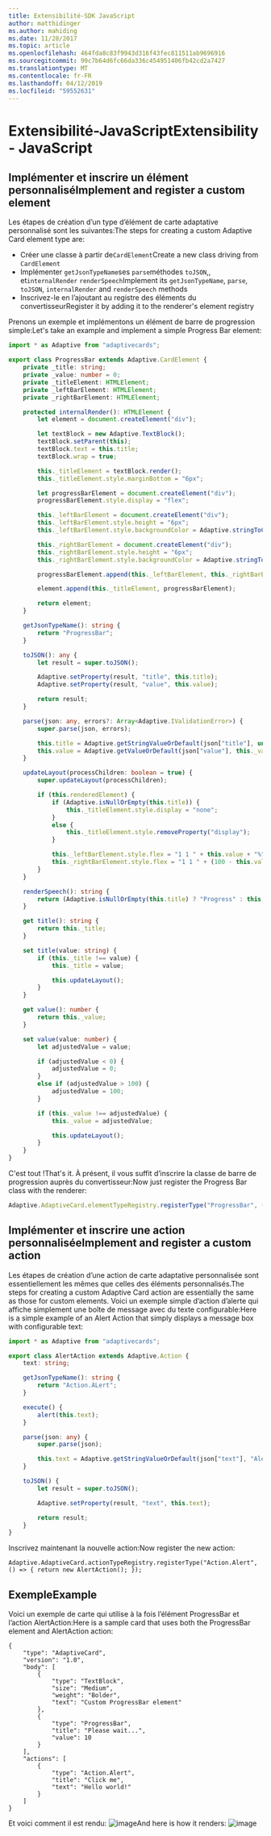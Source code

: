 ```yaml
---
title: Extensibilité-SDK JavaScript
author: matthidinger
ms.author: mahiding
ms.date: 11/28/2017
ms.topic: article
ms.openlocfilehash: 464fda8c83f9943d316f43fec811511ab9696916
ms.sourcegitcommit: 99c7b64d6fc66da336c454951406fb42cd2a7427
ms.translationtype: MT
ms.contentlocale: fr-FR
ms.lasthandoff: 04/12/2019
ms.locfileid: "59552631"
---
```

# <a name="extensibility---javascript"></a><span data-ttu-id="c1e8e-102">Extensibilité-JavaScript</span><span class="sxs-lookup"><span data-stu-id="c1e8e-102">Extensibility - JavaScript</span></span>

## <a name="implement-and-register-a-custom-element"></a><span data-ttu-id="c1e8e-103">Implémenter et inscrire un élément personnalisé</span><span class="sxs-lookup"><span data-stu-id="c1e8e-103">Implement and register a custom element</span></span>

<span data-ttu-id="c1e8e-104">Les étapes de création d’un type d’élément de carte adaptative personnalisé sont les suivantes:</span><span class="sxs-lookup"><span data-stu-id="c1e8e-104">The steps for creating a custom Adaptive Card element type are:</span></span>
- <span data-ttu-id="c1e8e-105">Créer une classe à partir de`CardElement`</span><span class="sxs-lookup"><span data-stu-id="c1e8e-105">Create a new class driving from `CardElement`</span></span>
- <span data-ttu-id="c1e8e-106">Implémenter `getJsonTypeName`ses `parse`méthodes `toJSON`,, et`internalRender` `renderSpeech`</span><span class="sxs-lookup"><span data-stu-id="c1e8e-106">Implement its `getJsonTypeName`, `parse`, `toJSON`, `internalRender` and `renderSpeech` methods</span></span>
- <span data-ttu-id="c1e8e-107">Inscrivez-le en l’ajoutant au registre des éléments du convertisseur</span><span class="sxs-lookup"><span data-stu-id="c1e8e-107">Register it by adding it to the renderer's element registry</span></span>

<span data-ttu-id="c1e8e-108">Prenons un exemple et implémentons un élément de barre de progression simple:</span><span class="sxs-lookup"><span data-stu-id="c1e8e-108">Let's take an example and implement a simple Progress Bar element:</span></span>

```typescript
import * as Adaptive from "adaptivecards";

export class ProgressBar extends Adaptive.CardElement {
    private _title: string;
    private _value: number = 0;
    private _titleElement: HTMLElement;
    private _leftBarElement: HTMLElement;
    private _rightBarElement: HTMLElement;

    protected internalRender(): HTMLElement {
        let element = document.createElement("div");

        let textBlock = new Adaptive.TextBlock();
        textBlock.setParent(this);
        textBlock.text = this.title;
        textBlock.wrap = true;

        this._titleElement = textBlock.render();
        this._titleElement.style.marginBottom = "6px";

        let progressBarElement = document.createElement("div");
        progressBarElement.style.display = "flex";

        this._leftBarElement = document.createElement("div");
        this._leftBarElement.style.height = "6px";
        this._leftBarElement.style.backgroundColor = Adaptive.stringToCssColor(this.hostConfig.containerStyles.emphasis.foregroundColors.accent.default);

        this._rightBarElement = document.createElement("div");
        this._rightBarElement.style.height = "6px";
        this._rightBarElement.style.backgroundColor = Adaptive.stringToCssColor(this.hostConfig.containerStyles.emphasis.backgroundColor);

        progressBarElement.append(this._leftBarElement, this._rightBarElement);

        element.append(this._titleElement, progressBarElement);

        return element;
    }

    getJsonTypeName(): string {
        return "ProgressBar";
    }

    toJSON(): any {
        let result = super.toJSON();

        Adaptive.setProperty(result, "title", this.title);
        Adaptive.setProperty(result, "value", this.value);

        return result;
    }

    parse(json: any, errors?: Array<Adaptive.IValidationError>) {
        super.parse(json, errors);

        this.title = Adaptive.getStringValueOrDefault(json["title"], undefined);
        this.value = Adaptive.getValueOrDefault(json["value"], this._value);
    }

    updateLayout(processChildren: boolean = true) {
        super.updateLayout(processChildren);

        if (this.renderedElement) {
            if (Adaptive.isNullOrEmpty(this.title)) {
                this._titleElement.style.display = "none";
            }
            else {
                this._titleElement.style.removeProperty("display");
            }

            this._leftBarElement.style.flex = "1 1 " + this.value + "%";
            this._rightBarElement.style.flex = "1 1 " + (100 - this.value) + "%";
        }
    }

    renderSpeech(): string {
        return (Adaptive.isNullOrEmpty(this.title) ? "Progress" : this.title) + " " + Math.ceil(this.value) + "%";
    }

    get title(): string {
        return this._title;
    }

    set title(value: string) {
        if (this._title !== value) {
            this._title = value;

            this.updateLayout();
        }
    }

    get value(): number {
        return this._value;
    }

    set value(value: number) {
        let adjustedValue = value;

        if (adjustedValue < 0) {
            adjustedValue = 0;
        }
        else if (adjustedValue > 100) {
            adjustedValue = 100;
        }

        if (this._value !== adjustedValue) {
            this._value = adjustedValue;

            this.updateLayout();
        }
    }
}
```

<span data-ttu-id="c1e8e-109">C'est tout !</span><span class="sxs-lookup"><span data-stu-id="c1e8e-109">That's it.</span></span> <span data-ttu-id="c1e8e-110">À présent, il vous suffit d’inscrire la classe de barre de progression auprès du convertisseur:</span><span class="sxs-lookup"><span data-stu-id="c1e8e-110">Now just register the Progress Bar class with the renderer:</span></span>

```typescript
Adaptive.AdaptiveCard.elementTypeRegistry.registerType("ProgressBar", () => { return new ProgressBar(); });
```

## <a name="implement-and-register-a-custom-action"></a><span data-ttu-id="c1e8e-111">Implémenter et inscrire une action personnalisée</span><span class="sxs-lookup"><span data-stu-id="c1e8e-111">Implement and register a custom action</span></span>

<span data-ttu-id="c1e8e-112">Les étapes de création d’une action de carte adaptative personnalisée sont essentiellement les mêmes que celles des éléments personnalisés.</span><span class="sxs-lookup"><span data-stu-id="c1e8e-112">The steps for creating a custom Adaptive Card action are essentially the same as those for custom elements.</span></span> <span data-ttu-id="c1e8e-113">Voici un exemple simple d’action d’alerte qui affiche simplement une boîte de message avec du texte configurable:</span><span class="sxs-lookup"><span data-stu-id="c1e8e-113">Here is a simple example of an Alert Action that simply displays a message box with configurable text:</span></span>

```typescript
import * as Adaptive from "adaptivecards";

export class AlertAction extends Adaptive.Action {
    text: string;

    getJsonTypeName(): string {
        return "Action.ALert";
    }

    execute() {
        alert(this.text);
    }

    parse(json: any) {
        super.parse(json);

        this.text = Adaptive.getStringValueOrDefault(json["text"], "Alert!");
    }

    toJSON() {
        let result = super.toJSON();

        Adaptive.setProperty(result, "text", this.text);

        return result;
    }
}
```

<span data-ttu-id="c1e8e-114">Inscrivez maintenant la nouvelle action:</span><span class="sxs-lookup"><span data-stu-id="c1e8e-114">Now register the new action:</span></span>

```
Adaptive.AdaptiveCard.actionTypeRegistry.registerType("Action.Alert", () => { return new AlertAction(); });
```

## <a name="example"></a><span data-ttu-id="c1e8e-115">Exemple</span><span class="sxs-lookup"><span data-stu-id="c1e8e-115">Example</span></span>

<span data-ttu-id="c1e8e-116">Voici un exemple de carte qui utilise à la fois l’élément ProgressBar et l’action AlertAction:</span><span class="sxs-lookup"><span data-stu-id="c1e8e-116">Here is a sample card that uses both the ProgressBar element and AlertAction action:</span></span>
```
{
    "type": "AdaptiveCard",
    "version": "1.0",
    "body": [
        {
            "type": "TextBlock",
            "size": "Medium",
            "weight": "Bolder",
            "text": "Custom ProgressBar element"
        },
        {
            "type": "ProgressBar",
            "title": "Please wait...",
            "value": 10
        }
    ],
    "actions": [
        {
            "type": "Action.Alert",
            "title": "Click me",
            "text": "Hello world!"
        }
    ]
}
```

<span data-ttu-id="c1e8e-117">Et voici comment il est rendu: ![image](https://user-images.githubusercontent.com/1334689/52665466-8155e780-2ec0-11e9-841a-7d272ad1d103.png)</span><span class="sxs-lookup"><span data-stu-id="c1e8e-117">And here is how it renders: ![image](https://user-images.githubusercontent.com/1334689/52665466-8155e780-2ec0-11e9-841a-7d272ad1d103.png)</span></span>
